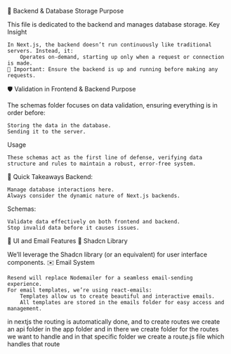 💾 Backend & Database Storage
Purpose

This file is dedicated to the backend and manages database storage.
Key Insight

    In Next.js, the backend doesn’t run continuously like traditional servers. Instead, it:
        Operates on-demand, starting up only when a request or connection is made.
    📌 Important: Ensure the backend is up and running before making any requests.

🛡️ Validation in Frontend & Backend
Purpose

The schemas folder focuses on data validation, ensuring everything is in order before:

    Storing the data in the database.
    Sending it to the server.

Usage

    These schemas act as the first line of defense, verifying data structure and rules to maintain a robust, error-free system.

🚀 Quick Takeaways
Backend:

    Manage database interactions here.
    Always consider the dynamic nature of Next.js backends.

Schemas:

    Validate data effectively on both frontend and backend.
    Stop invalid data before it causes issues.

🎨 UI and Email Features
🌟 Shadcn Library

We’ll leverage the Shadcn library (or an equivalent) for user interface components.
✉️ Email System

    Resend will replace Nodemailer for a seamless email-sending experience.
    For email templates, we’re using react-emails:
        Templates allow us to create beautiful and interactive emails.
        All templates are stored in the emails folder for easy access and management.


in nextjs the routing is automatically done, and to create routes we create an api folder in the app folder and in there we create folder for the routes we want to handle and in that specific folder we create a route.js file which handles that route